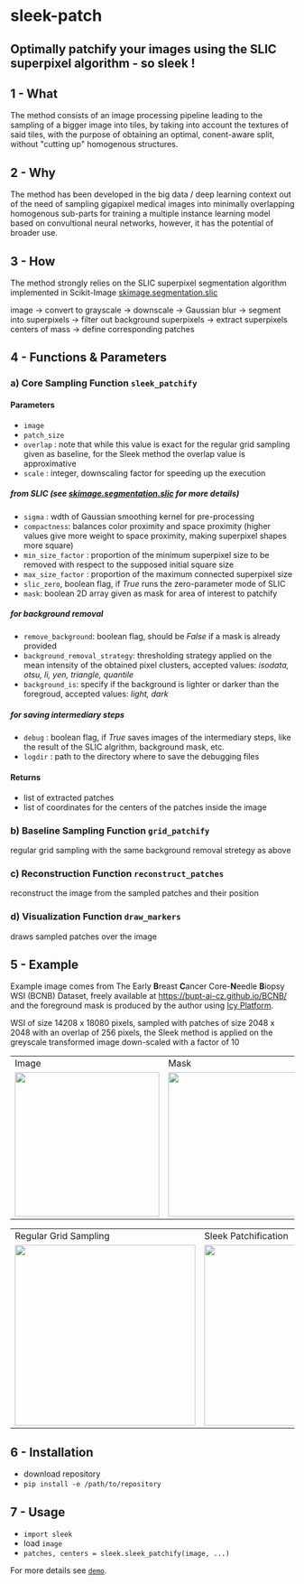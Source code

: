 # sleek-patch
## Optimally patchify your images using the SLIC superpixel algorithm - so sleek !

## 1 - What

The method consists of an image processing pipeline leading to the sampling of a bigger image into tiles, by taking into account the textures of said tiles, with the purpose of obtaining an optimal, conent-aware split, without "cutting up" homogenous structures.

## 2 - Why 

The method has been developed in the big data / deep learning context out of the need of sampling gigapixel medical images into minimally overlapping homogenous sub-parts for training a multiple instance learning model based on convultional neural networks, however, it has the potential of broader use.

## 3 - How

The method strongly relies on the SLIC superpixel segmentation algorithm implemented in Scikit-Image [skimage.segmentation.slic](https://scikit-image.org/docs/dev/api/skimage.segmentation.html#skimage.segmentation.slic)

image -> convert to grayscale -> downscale -> Gaussian blur -> segment into superpixels -> filter out background superpixels -> extract superpixels centers of mass -> define corresponding patches


## 4 - Functions & Parameters

### a) Core Sampling Function `sleek_patchify`
#### Parameters
- `image` 
- `patch_size`
- `overlap` : note that while this value is exact for the regular grid sampling given as baseline, for the Sleek method the overlap value is approximative
- `scale` : integer, downscaling factor for speeding up the execution
##### from SLIC (see [skimage.segmentation.slic](https://scikit-image.org/docs/dev/api/skimage.segmentation.html#skimage.segmentation.slic) for more details)
  - `sigma` : wdth of Gaussian smoothing kernel for pre-processing 
  - `compactness`: balances color proximity and space proximity (higher values give more weight to space proximity, making superpixel shapes more square)
  - `min_size_factor` : proportion of the minimum superpixel size to be removed with respect to the supposed initial square size
  - `max_size_factor` : proportion of the maximum connected superpixel size
  - `slic_zero`, boolean flag, if *True* runs the zero-parameter mode of SLIC
  - `mask`: boolean 2D array given as mask for area of interest to patchify
##### for background removal
  - `remove_background`: boolean flag, should be *False* if a mask is already provided
  - `background_removal_strategy`: thresholding strategy applied on the mean intensity of the obtained pixel clusters, accepted values: *isodata, otsu, li, yen, triangle, quantile*
  - `background_is`: specify if the background is lighter or darker than the foregroud, accepted values: *light, dark*
##### for saving intermediary steps
  - `debug` : boolean flag, if *True* saves images of the intermediary steps, like the result of the SLIC algrithm, background mask, etc.
  - `logdir` : path to the directory where to save the debugging files
#### Returns
- list of extracted patches
- list of coordinates for the centers of the patches inside the image

### b) Baseline Sampling Function `grid_patchify`
regular grid sampling with the same background removal stretegy as above

### c) Reconstruction Function `reconstruct_patches`
reconstruct the image from the sampled patches and their position

### d) Visualization Function `draw_markers` 
draws sampled patches over the image

## 5 - Example

Example image comes from The Early **B**reast **C**ancer Core-**N**eedle **B**iopsy WSI (BCNB) Dataset, freely available at <https://bupt-ai-cz.github.io/BCNB/> and the foreground mask is produced by the author using [Icy Platform](https://icy.bioimageanalysis.org/).

WSI of size 14208 x 18080 pixels, sampled with patches of size 2048 x 2048 with an overlap of 256 pixels, the Sleek method is applied on the greyscale transformed image down-scaled with a factor of 10  

<table>
  <tr>
        <td>Image</td>
        <td>Mask</td>
  </tr>
  <tr>
        <td><img src="demo/280.jpg" width="256" /></td>
        <td><img src="demo/280_mask.jpg" width="256" /></td> 
  </tr>
 </table>
 
<table>
  <tr>
        <td>Regular Grid Sampling</td>
        <td>Sleek Patchification</td>
        <td>Masked Sleek Patchification</td>
  </tr>
  <tr>
        <td><img src="demo/280_regular_grid_markers.jpg" width="320" /></td>
        <td><img src="demo/280_sleek_markers.jpg" width="320" /></td>
        <td><img src="demo/280_masked_sleek_markers.jpg" width="320" /></td>
  </tr>
 </table>

 ## 6 - Installation
 
 - download repository
 - `pip install -e /path/to/repository`
 
 ## 7 - Usage
 
 - `import sleek`
 - load `image` 
 - `patches, centers = sleek.sleek_patchify(image, ...)`
 
 For more details see [`demo`](demo/demo.ipynb).
